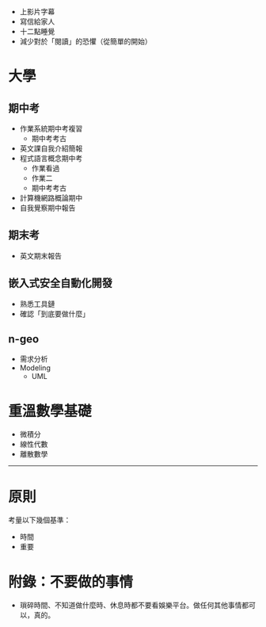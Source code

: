  - 上影片字幕
- 寫信給家人
- 十二點睡覺
- 減少對於「閱讀」的恐懼（從簡單的開始）

# 大學

## 期中考
- 作業系統期中考複習
	- 期中考考古
- 英文課自我介紹簡報
- 程式語言概念期中考
	- 作業看過
	- 作業二
	- 期中考考古
- 計算機網路概論期中
- 自我覺察期中報告

## 期末考
- 英文期末報告

## 嵌入式安全自動化開發
- 熟悉工具鏈
- 確認「到底要做什麼」

## n-geo
-  需求分析
- Modeling
	- UML

# 重溫數學基礎
- 微積分
- 線性代數
- 離散數學

---
# 原則
考量以下幾個基準：
- 時間
- 重要

# 附錄：不要做的事情
- 瑣碎時間、不知道做什麼時、休息時都不要看娛樂平台。做任何其他事情都可以，真的。